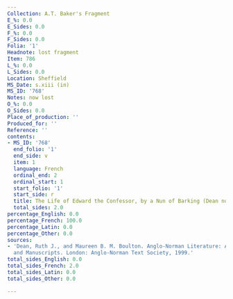 ```yaml
---
Collection: A.T. Baker's Fragment
E_%: 0.0
E_Sides: 0.0
F_%: 0.0
F_Sides: 0.0
Folia: '1'
Headnote: lost fragment
Item: 786
L_%: 0.0
L_Sides: 0.0
Location: Sheffield
MS_Date: s.xiii (in)
MS_ID: '768'
Notes: now lost
O_%: 0.0
O_Sides: 0.0
Place_of_production: ''
Produced_for: ''
Reference: ''
contents:
- MS_ID: '768'
  end_folio: '1'
  end_side: v
  item: 1
  language: French
  ordinal_end: 2
  ordinal_start: 1
  start_folio: '1'
  start_side: r
  title: The Life of Edward the Confessor, by a Nun of Barking (Dean no. 523)
  total_sides: 2.0
percentage_English: 0.0
percentage_French: 100.0
percentage_Latin: 0.0
percentage_Other: 0.0
sources:
- 'Dean, Ruth J., and Maureen B. M. Boulton. Anglo-Norman Literature: A Guide to Texts
  and Manuscripts. London: Anglo-Norman Text Society, 1999.'
total_sides_English: 0.0
total_sides_French: 2.0
total_sides_Latin: 0.0
total_sides_Other: 0.0

---
```

